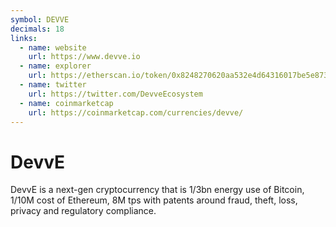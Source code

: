 ```yaml
---
symbol: DEVVE
decimals: 18
links:
  - name: website
    url: https://www.devve.io
  - name: explorer
    url: https://etherscan.io/token/0x8248270620aa532e4d64316017be5e873e37cc09
  - name: twitter
    url: https://twitter.com/DevveEcosystem
  - name: coinmarketcap
    url: https://coinmarketcap.com/currencies/devve/
---
```


# DevvE

DevvE is a next-gen cryptocurrency that is 1/3bn energy use of Bitcoin, 1/10M cost of Ethereum, 8M tps with patents around fraud, theft, loss, privacy and regulatory compliance.
